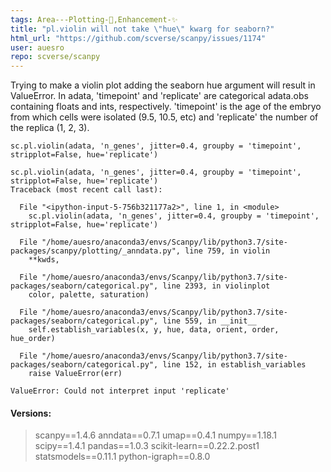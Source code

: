```yaml
---
tags: Area---Plotting-🌺,Enhancement-✨
title: "pl.violin will not take \"hue\" kwarg for seaborn?"
html_url: "https://github.com/scverse/scanpy/issues/1174"
user: auesro
repo: scverse/scanpy
---
```


<!-- Please give a clear and concise description of what the bug is: -->
Trying to make a violin plot adding the seaborn hue argument will result in ValueError.
In adata, 'timepoint' and 'replicate' are categorical adata.obs containing floats and ints, respectively. 'timepoint' is the age of the embryo from which cells were isolated (9.5, 10.5, etc) and 'replicate' the number of the replica (1, 2, 3).

<!-- Put a minimal reproducible example that reproduces the bug in the code block below: -->
```
sc.pl.violin(adata, 'n_genes', jitter=0.4, groupby = 'timepoint', stripplot=False, hue='replicate')
```

<!-- Put your Error output in this code block (if applicable, else delete the block): -->
```
sc.pl.violin(adata, 'n_genes', jitter=0.4, groupby = 'timepoint', stripplot=False, hue='replicate')
Traceback (most recent call last):

  File "<ipython-input-5-756b321177a2>", line 1, in <module>
    sc.pl.violin(adata, 'n_genes', jitter=0.4, groupby = 'timepoint', stripplot=False, hue='replicate')

  File "/home/auesro/anaconda3/envs/Scanpy/lib/python3.7/site-packages/scanpy/plotting/_anndata.py", line 759, in violin
    **kwds,

  File "/home/auesro/anaconda3/envs/Scanpy/lib/python3.7/site-packages/seaborn/categorical.py", line 2393, in violinplot
    color, palette, saturation)

  File "/home/auesro/anaconda3/envs/Scanpy/lib/python3.7/site-packages/seaborn/categorical.py", line 559, in __init__
    self.establish_variables(x, y, hue, data, orient, order, hue_order)

  File "/home/auesro/anaconda3/envs/Scanpy/lib/python3.7/site-packages/seaborn/categorical.py", line 152, in establish_variables
    raise ValueError(err)

ValueError: Could not interpret input 'replicate'
```

#### Versions:
<!-- Output of scanpy.logging.print_versions() -->
> scanpy==1.4.6 anndata==0.7.1 umap==0.4.1 numpy==1.18.1 scipy==1.4.1 pandas==1.0.3 scikit-learn==0.22.2.post1 statsmodels==0.11.1 python-igraph==0.8.0